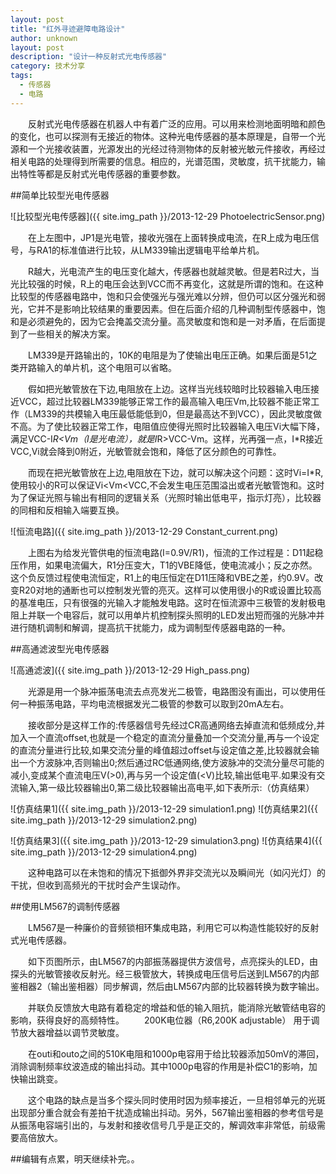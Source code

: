 ```yaml
---
layout: post
title: "红外寻迹避障电路设计"
author: unknown
layout: post
description: "设计一种反射式光电传感器"
category: 技术分享
tags: 
  - 传感器
  - 电路
---
```


　　反射式光电传感器在机器人中有着广泛的应用。可以用来检测地面明暗和颜色的变化，也可以探测有无接近的物体。这种光电传感器的基本原理是，自带一个光源和一个光接收装置，光源发出的光经过待测物体的反射被光敏元件接收，再经过相关电路的处理得到所需要的信息。相应的，光谱范围，灵敏度，抗干扰能力，输出特性等都是反射式光电传感器的重要参数。

<!--more-->

##简单比较型光电传感器

![比较型光电传感器]({{ site.img_path }}/2013-12-29 PhotoelectricSensor.png)

　　在上左图中，JP1是光电管，接收光强在上面转换成电流，在R上成为电压信号，与RA1的标准值进行比较，从LM339输出逻辑电平给单片机。

　　R越大，光电流产生的电压变化越大，传感器也就越灵敏。但是若R过大，当光比较强的时候，R上的电压会达到VCC而不再变化，这就是所谓的饱和。在这种比较型的传感器电路中，饱和只会使强光与强光难以分辨，但仍可以区分强光和弱光，它并不是影响比较结果的重要因素。但在后面介绍的几种调制型传感器中，饱和是必须避免的，因为它会掩盖交流分量。高灵敏度和饱和是一对矛盾，在后面提到了一些相关的解决方案。

　　LM339是开路输出的，10K的电阻是为了使输出电压正确。如果后面是51之类开路输入的单片机，这个电阻可以省略。

　　假如把光敏管放在下边,电阻放在上边。这样当光线较暗时比较器输入电压接近VCC，超过比较器LM339能够正常工作的最高输入电压Vm,比较器不能正常工作（LM339的共模输入电压最低能低到0，但是最高达不到VCC），因此灵敏度做不高。为了使比较器正常工作，电阻值应使得光照时比较器输入电压Vi大幅下降，满足VCC-I*R<Vm（I是光电流），就是I*R>VCC-Vm。这样，光再强一点，I*R接近VCC,Vi就会降到0附近，光敏管就会饱和，降低了区分颜色的可靠性。

　　而现在把光敏管放在上边,电阻放在下边，就可以解决这个问题：这时Vi=I*R,使用较小的R可以保证Vi<Vm<VCC,不会发生电压范围溢出或者光敏管饱和。这时为了保证光照与输出有相同的逻辑关系（光照时输出低电平，指示灯亮），比较器的同相和反相输入端要互换。

![恒流电路]({{ site.img_path }}/2013-12-29 Constant_current.png)

　　上图右为给发光管供电的恒流电路(I=0.9V/R1)，恒流的工作过程是：D11起稳压作用，如果电流偏大，R1分压变大，T1的VBE降低，使电流减小；反之亦然。这个负反馈过程使电流恒定，R1上的电压恒定在D11压降和VBE之差，约0.9V。改变R20对地的通断也可以控制发光管的亮灭。这样可以使用很小的R或设置比较高的基准电压，只有很强的光输入才能触发电路。这时在恒流源中三极管的发射极电阻上并联一个电容后，就可以用单片机控制探头照明的LED发出短而强的光脉冲并进行随机调制和解调，提高抗干扰能力，成为调制型传感器电路的一种。

##高通滤波型光电传感器

![高通滤波]({{ site.img_path }}/2013-12-29 High_pass.png)

　　光源是用一个脉冲振荡电流去点亮发光二极管，电路图没有画出，可以使用任何一种振荡电路，平均电流根据发光二极管的参数可以取到20mA左右。

　　接收部分是这样工作的:传感器信号先经过CR高通网络去掉直流和低频成分,并加入一个直流offset,也就是一个稳定的直流分量叠加一个交流分量,再与一个设定的直流分量进行比较,如果交流分量的峰值超过offset与设定值之差,比较器就会输出一个方波脉冲,否则输出0;然后通过RC低通网络,使方波脉冲的交流分量尽可能的减小,变成某个直流电压V(>0),再与另一个设定值(<V)比较,输出低电平.如果没有交流输入,第一级比较器输出0,第二级比较器输出高电平,如下表所示:（仿真结果）

![仿真结果1]({{ site.img_path }}/2013-12-29 simulation1.png)  ![仿真结果2]({{ site.img_path }}/2013-12-29 simulation2.png)

![仿真结果3]({{ site.img_path }}/2013-12-29 simulation3.png)  ![仿真结果4]({{ site.img_path }}/2013-12-29 simulation4.png)

　　这种电路可以在未饱和的情况下抵御外界非交流光以及瞬间光（如闪光灯）的干扰，但收到高频光的干扰时会产生误动作。

##使用LM567的调制传感器

　　LM567是一种廉价的音频锁相环集成电路，利用它可以构造性能较好的反射式光电传感器。

　　如下页图所示，由LM567的内部振荡器提供方波信号，点亮探头的LED，由探头的光敏管接收反射光。经三极管放大，转换成电压信号后送到LM567的内部鉴相器2（输出鉴相器）同步解调，然后由LM567内部的比较器转换为数字输出。

　　并联负反馈放大电路有着稳定的增益和低的输入阻抗，能消除光敏管结电容的影响，获得良好的高频特性。
　　200K电位器（R6,200K adjustable） 用于调节放大器增益以调节灵敏度。

　　在outi和outo之间的510K电阻和1000p电容用于给比较器添加50mV的滞回，消除调制频率纹波造成的输出抖动。其中1000p电容的作用是补偿C1的影响，加快输出跳变。

　　这个电路的缺点是当多个探头同时使用时因为频率接近，一旦相邻单元的光斑出现部分重合就会有差拍干扰造成输出抖动。另外，567输出鉴相器的参考信号是从振荡电容端引出的，与发射和接收信号几乎是正交的，解调效率非常低，前级需要高倍放大。

##编辑有点累，明天继续补完。。

<br/>

<br/>


